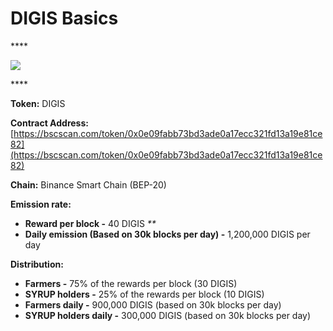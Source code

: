 # DIGIS Basics

\*\*\*\*

![](../.gitbook/assets/group-501.png)

\*\*\*\*

**Token:** DIGIS

**Contract Address:** [https://bscscan.com/token/0x0e09fabb73bd3ade0a17ecc321fd13a19e81ce82](https://bscscan.com/token/0x0e09fabb73bd3ade0a17ecc321fd13a19e81ce82)

**Chain:** Binance Smart Chain \(BEP-20\)

**Emission rate:**

* **Reward per block -**  40 DIGIS                                                                                                       _\*\*_
* **Daily emission \(Based on 30k blocks per day\) -**  1,200,000 DIGIS per day

**Distribution:**

* **Farmers -** 75% of the rewards per block \(30 DIGIS\)
* **SYRUP holders -** 25% of the rewards per block \(10 DIGIS\)
* **Farmers daily -** 900,000 DIGIS \(based on 30k blocks per day\)
* **SYRUP holders daily -** 300,000 DIGIS \(based on 30k blocks per day\)

